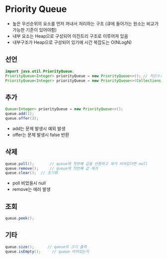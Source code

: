 # Priority Queue

- 높은 우선순위의 요소를 먼저 꺼내서 처리하는 구조 (큐에 들어가는 원소는 비교가 가능한 기준이 있어야함)
- 내부 요소는 Heap으로 구성되어 이진트리 구조로 이루어져 있음
- 내부구조가 Heap으로 구성되어 있기에 시간 복잡도는 O(NLogN)

## 선언

```java
import java.util.PriorityQueue;
PriorityQueue<Integer> priorityQueue = new PriorityQueue<>(); // 작은수가 우선순위가 높음
PriorityQueue<Integer> priorityQueue = new PriorityQueue<>(Collections.reverseOrder()); // 큰수가 우선순위가 높게
```

## 추가

```java
Queue<Integer> priorityQueue = new PriorityQueue<>();
queue.add(1);
queue.offer(3);
```

- add는 문제 발생시 예외 발생
- offer는 문제 발생시 false 반환

## 삭제

```java
queue.poll();       // queue에 첫번째 값을 반환하고 제거 비어있다면 null
queue.remove();     // queue에 첫번째 값 제거
queue.clear();  // 초기화
```

- poll 비었을시 null
- remove는 에러 발생

## 조회

```java
queue.peek();
```

## 기타

```java
queue.size();      // queue의 크기 출력
queue.isEmpty();     // queue 비어있는지
```
